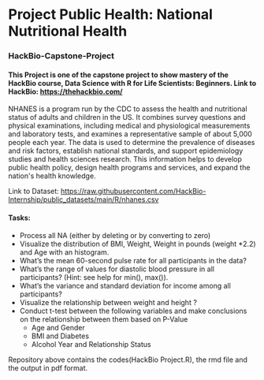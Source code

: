 # Project Public Health: National Nutritional Health 
### HackBio-Capstone-Project
#### This Project is one of the capstone project to show mastery of the HackBio course, Data Science with R for Life Scientists: Beginners. Link to HackBio: https://thehackbio.com/

NHANES is a program run by the CDC to assess the health and nutritional status of adults and children in the US. It combines survey questions and physical examinations, including medical and physiological measurements and laboratory tests, and examines a representative sample of about 5,000 people each year. The data is used to determine the prevalence of diseases and risk factors, establish national standards, and support epidemiology studies and health sciences research. This information helps to develop public health policy, design health programs and services, and expand the nation's health knowledge.

Link to Dataset: https://raw.githubusercontent.com/HackBio-Internship/public_datasets/main/R/nhanes.csv
#### Tasks:
* Process all NA (either by deleting or by converting to zero)
* Visualize the distribution of BMI, Weight, Weight in pounds (weight *2.2) and Age with an histogram.
* What’s the mean 60-second pulse rate for all participants in the data?
* What’s the range of values for diastolic blood pressure in all participants? (Hint: see help for min(), max()).
* What’s the variance and standard deviation for income among all participants?
* Visualize the relationship between weight and height ?
* Conduct t-test between the following variables and make conclusions on the relationship between them based on P-Value
  - Age and Gender
  - BMI and Diabetes
  - Alcohol Year and Relationship Status
 
Repository above contains the codes(HackBio Project.R), the rmd file and the output in pdf format.

